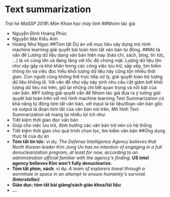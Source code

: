 # Text summarization
*Trại hè MaSSP 2018*\\
*Môn Khoa học máy tính*
##Nhóm tác giả
* Nguyễn Đình Hoàng Phúc
* Nguyễn Mai Kiều Anh
* Hoàng Như Ngọc
##Tóm tắt
Dự án với mục tiêu xây dựng mô hình machine learning giải quyết bài toán tóm tắt văn bản tự động.
##Mô tả vấn đề
Lượng dữ liệu dạng văn bản hiện nay (báo chí, sách, blog, tin tức, ...) là vô cùng lớn và đang tăng với tốc độ chóng mặt. Lượng dữ liệu lớn như vậy gây ra khó khăn trong các công việc lưu trữ, sắp xếp, tìm kiếm thông tin và việc đọc hiểu khối lượng dữ liệu này cũng tốn nhiều thời gian. Con người cũng không thể trực tiếp xử lý, giải quyết toàn bộ lượng dữ liệu khổng lồ. Với vấn đề như vậy nảy sinh nhu cầu cắt giảm bớt khối lượng dữ liệu nói trên, giữ lại những chi tiết quan trọng và nổi bật của văn bản.
##Ý tưởng giải quyết vấn đề
Nhóm tác giả đưa ra ý tưởng giải quyết bài toán trên với mô hình machine learning Text Summarization có khả năng tự động tóm tắt văn bản, với input là tài liệu/đoạn văn bản gốc và output là đoạn tóm tắt của văn bản nói trên.
Mô hình Text Summarization sẽ mang lại nhiều lợi ích như:
* Tiết kiệm thời gian đọc văn bản
* Giúp cho việc lưu trữ, định hướng các văn bản trở nên có hệ thống
* Tiết kiệm thời gian cho quá trình chọn lọc, tìm kiếm văn bản
##Ứng dụng thực tế của dự án
* **Tóm tắt tin tức**: ví dụ:
*The Defense Intelligence Agency believes that North Korean leader Kim Jong Un has no intention of engaging in a full denuclearization
program, at least for now, according to an administration official familiar with the agency's finding.*
**US intel agency believes Kim won't fully denuclearize.**
* **Tóm tắt phim, sách**: ví dụ:
*A team of explorers travel through a wormhole in space in an attempt to ensure humanity's survival. **(Interstellar)***
* **Giáo dục: tóm tắt bài giảng/sách giáo khoa/tài liệu**
* **...**
